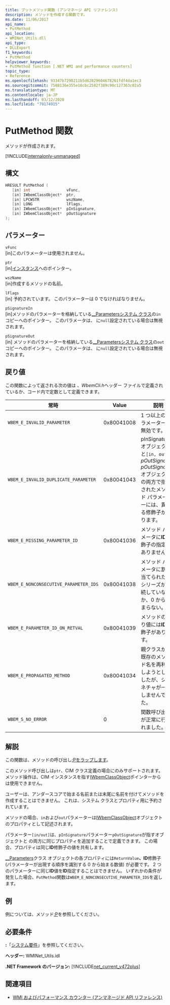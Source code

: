 ```yaml
---
title: プットメソッド関数 (アンマネージ API リファレンス)
description: メソッドを作成する関数です。
ms.date: 11/06/2017
api_name:
- PutMethod
api_location:
- WMINet_Utils.dll
api_type:
- DLLExport
f1_keywords:
- PutMethod
helpviewer_keywords:
- PutMethod function [.NET WMI and performance counters]
topic_type:
- Reference
ms.openlocfilehash: 93347b7290211b5d62829604678261fdf4da1ec3
ms.sourcegitcommit: 7588136e355e10cbc2582f389c90c127363c02a5
ms.translationtype: MT
ms.contentlocale: ja-JP
ms.lasthandoff: 03/12/2020
ms.locfileid: "79174915"
---
```

# <a name="putmethod-function"></a>PutMethod 関数
メソッドが作成されます。

[!INCLUDE[internalonly-unmanaged](../../../../includes/internalonly-unmanaged.md)]

## <a name="syntax"></a>構文  
  
```cpp  
HRESULT PutMethod (
   [in] int                vFunc,
   [in] IWbemClassObject*  ptr,
   [in] LPCWSTR            wszName,
   [in] LONG               lFlags,
   [in] IWbemClassObject*  pInSignature,
   [in] IWbemClassObject*  pOutSignature
);
```  

## <a name="parameters"></a>パラメーター

`vFunc`  
[in]このパラメーターは使用されません。

`ptr`  
[in][インスタンス](/windows/desktop/api/wbemcli/nn-wbemcli-iwbemclassobject)へのポインター。

`wszName`  
[in]作成するメソッドの名前。

`lFlags`  
[in] 予約されています。 このパラメーターは 0 でなければなりません。

`pSignatureIn`  
[in]メソッドのパラメーターを格納している[__Parametersシステム クラス](/windows/desktop/WmiSdk/--parameters)の`in`コピーへのポインター。 このパラメータは、 に`null`設定されている場合は無視されます。  

`pSignatureOut`  
[in] メソッドのパラメーターを格納している[__Parametersシステム クラス](/windows/desktop/WmiSdk/--parameters)の`out`コピーへのポインター。 このパラメータは、 に`null`設定されている場合は無視されます。

## <a name="return-value"></a>戻り値

この関数によって返される次の値は *、WbemCli.h*ヘッダー ファイルで定義されているか、コード内で定数として定義できます。

|常時  |Value  |説明  |
|---------|---------|---------|
| `WBEM_E_INVALID_PARAMETER` | 0x80041008 | 1 つ以上のパラメーターが無効です。 |
| `WBEM_E_INVALID_DUPLICATE_PARAMETER` | 0x80041043 | pInSignature オブジェクトと`[in, out]` *pOutSignature* *pOutSignature*オブジェクトの両方で指定されたメソッド パラメーターには、異なる修飾子があります。
| `WBEM_E_MISSING_PARAMETER_ID` | 0x80041036 | メソッド パラメータに**ID**修飾子の指定がありません。 |
| `WBEM_E_NONCONSECUTIVE_PARAMETER_IDS` | 0x80041038 | メソッド パラメータに割り当てられた ID シリーズが連続していないか、0 から始まらない。 |
| `WBEM_E_PARAMETER_ID_ON_RETVAL` | 0x80041039 | メソッドの戻り値には**ID**修飾子があります。 |
| `WBEM_E_PROPAGATED_METHOD` | 0x80041034 | 親クラスから既存のメソッド名を再利用しようとしましたが、シグネチャが一致しませんでした。 |
| `WBEM_S_NO_ERROR` | 0 | 関数呼び出しが正常に行われました。 |
  
## <a name="remarks"></a>解説

この関数は、メソッドの呼び出し[:Pをラップします](/windows/desktop/api/wbemcli/nf-wbemcli-iwbemclassobject-putmethod)。

このメソッド呼び出しは`ptr`、CIM クラス定義の場合にのみサポートされます。 メソッド操作は、CIM インスタンスを指す[IWbemClassObject](/windows/desktop/api/wbemcli/nn-wbemcli-iwbemclassobject)ポインターからは使用できません。

ユーザーは、アンダースコアで始まる名前または末尾に名前を付けてメソッドを作成することはできません。 これは、システム クラスとプロパティ用に予約されています。

メソッドの場合、`in`および`out`パラメーターは[IWbemClassObject](/windows/desktop/api/wbemcli/nn-wbemcli-iwbemclassobject)オブジェクトのプロパティとして記述されます。

パラメーター`[in/out]`は、`pInSignature`パラメーター`pOutSignature`が指すオブジェクトと の両方に同じプロパティを追加することで定義できます。 この場合、プロパティは同じ**ID**修飾子の値を共有します。

[__Parameters](/windows/desktop/WmiSdk/--parameters)クラス オブジェクトの各プロパティには`ReturnValue`**、ID**修飾子 (パラメーターが出現する順序を識別する 0 から始まる数値) が必要です。 2 つのパラメーターに同じ**ID**値を**ID**指定することはできません。 いずれかの条件が発生した場合、`PutMethod`関数は`WBEM_E_NONCONSECUTIVE_PARAMETER_IDS`を返します。

## <a name="example"></a>例

例については、メソッド[:P](/windows/desktop/api/wbemcli/nf-wbemcli-iwbemclassobject-putmethod)を参照してください。

## <a name="requirements"></a>必要条件  
 **:**「[システム要件](../../get-started/system-requirements.md)」を参照してください。  
  
 **ヘッダー:** WMINet_Utils.idl  
  
 **.NET Framework のバージョン:** [!INCLUDE[net_current_v472plus](../../../../includes/net-current-v472plus.md)]  
  
## <a name="see-also"></a>関連項目

- [WMI およびパフォーマンス カウンター (アンマネージド API リファレンス)](index.md)
